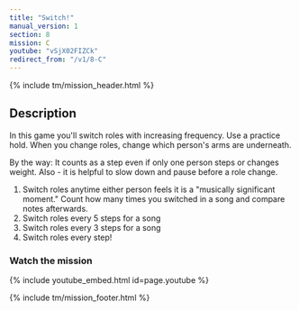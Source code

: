 ```yaml
---
title: "Switch!"
manual_version: 1
section: 8
mission: C
youtube: "vSjX02FIZCk"
redirect_from: "/v1/8-C"
---
```


{% include tm/mission_header.html %}

## Description

In this game you'll switch roles with increasing frequency. Use a practice hold. When you change roles, change which person's arms are underneath. 

By the way: It counts as a step even if only one person steps or changes weight. Also - it is helpful to slow down and pause before a role change. 

1. Switch roles anytime either person feels it is a "musically significant moment." Count how many times you switched in a song and compare notes afterwards. 
2. Switch roles every 5 steps for a song
3. Switch roles every 3 steps for a song
4. Switch roles every step! 

### Watch the mission

{% include youtube_embed.html id=page.youtube %}

{% include tm/mission_footer.html %}
